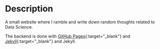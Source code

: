 

# Description

A small website where I ramble and write down random thoughts related to Data Science.

The backend is done with [GitHub Pages](https://pages.github.com/){:target="_blank"} and [Jekyll](https://jekyllrb.com/){:target="_blank"} and Jekyll.
